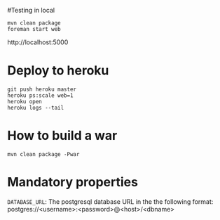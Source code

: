 #Testing in local
```
mvn clean package
foreman start web
```
http://localhost:5000

# Deploy to heroku
```
git push heroku master
heroku ps:scale web=1
heroku open
heroku logs --tail
```

# How to build a war

```
mvn clean package -Pwar
```

# Mandatory properties
`DATABASE_URL`: The postgresql database URL in the the following format: postgres://&lt;username&gt;:&lt;password&gt;@&lt;host&gt;/&lt;dbname&gt;
